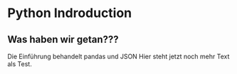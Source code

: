 # Python Indroduction 
## Was haben wir getan???
Die Einführung behandelt pandas und JSON
Hier steht jetzt noch mehr Text als Test.
